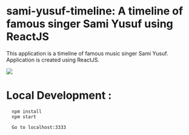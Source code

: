 # sami-yusuf-timeline: A timeline of famous singer Sami Yusuf using ReactJS

This application is a timeline of famous music singer Sami Yusuf. Application is created using ReactJS.

![](https://s3-ap-southeast-1.amazonaws.com/s3freebucket/sami-yusuf-timeline/images/sami-yusuf-tumblr.jpg)

# Local Development :
```
  npm install
  npm start

  Go to localhost:3333

```  

